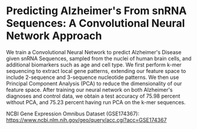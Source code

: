 # Predicting Alzheimer's From snRNA Sequences: A Convolutional Neural Network Approach

We train a Convolutional Neural Network to predict Alzheimer's Disease given snRNA Sequences, sampled from the nuclei of human brain cells, and additional biomarkers such as age and cell type. We first perform k-mer sequencing to extract local gene patterns, extending our feature space to include 2-sequence and 3-sequence nucleotide patterns. We then use Principal Component Analysis (PCA) to reduce the dimensionality of our feature space. After training our neural network on both Alzheimer's diagnoses and control data, we obtain a test accuracy of 75.98 percent without PCA, and 75.23 percent having run PCA on the k-mer sequences. 

NCBI Gene Expression Omnibus Dataset (GSE174367): https://www.ncbi.nlm.nih.gov/geo/query/acc.cgi?acc=GSE174367
